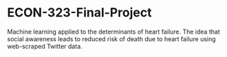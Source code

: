 # ECON-323-Final-Project
Machine learning applied to the determinants of heart failure. The idea that social awareness leads to reduced risk of death due to heart failure using web-scraped Twitter data.
